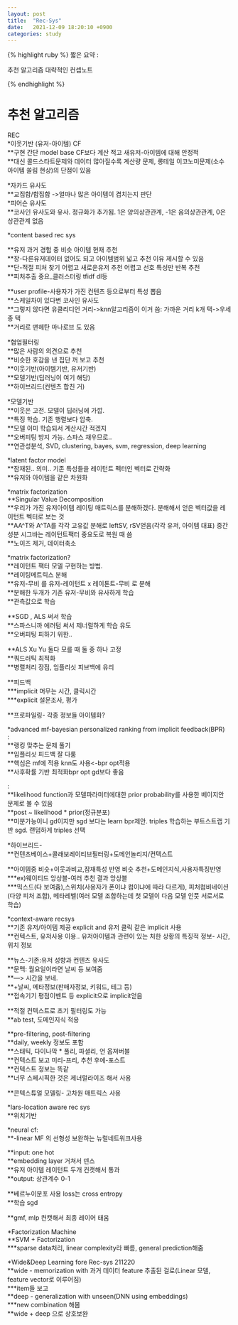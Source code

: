 ```yaml
---
layout: post
title:  "Rec-Sys"
date:   2021-12-09 18:20:10 +0900
categories: study
---
```





{% highlight ruby %}
짧은 요약 :

추천 알고리즘 대략적인 컨셉노트  

{% endhighlight %}


# 추천 알고리즘   

REC  
*이웃기반 (유저-아이템) CF  
**구현 간단 model base CF보다 계산 적고 새유저-아이템에 대해 안정적  
**대신 콜드스타트문제와 데이터 많아질수록 계산량 문제, 롱테일 이코노미문제(소수 아이템 쏠림 현상)의 단점이 있음  

*자카드 유사도  
**교집합/합집합 ->얼마나 많은 아이템이 겹치는지 판단  
*피어슨 유사도  
**코사인 유사도와 유사. 정규화가 추가됨. 1은 양의상관관계, -1은 음의상관관계, 0은 상관관계 없음  


*content based rec sys  

**유저 과거 경험 중 비슷 아이템 현재 추천  
**장-다른유저데이터 없어도 되고 아이템범위 넓고 추천 이유 제시할 수 있음  
**단-적절 피처 찾기 어렵고 새로운유저 추천 어렵고 선호 특성만 반복 추천  
**피처추출 중요_클러스터링 tfidf dl등  

**user profile-사용자가 가진 컨텐츠 등으로부터 특성 뽑음  
**스케일차이 있다변 코사인 유사도  
**그렇지 않다면 유클리디언 거리->knn알고리즘이 이거 씀: 가까운 거리 k개 택->우세종 택  
**거리로 맨헤탄 마나로브 도 있음  


*협업필터링  
**많은 사람의 의견으로 추천  
**비슷한 호감을 낸 집단 꺼 보고 추천  
**이웃기반(아이템기반, 유저기반)  
**모델기반(딥러닝이 여기 해당)  
**하이브리드(컨텐츠 합친 거)  


*모델기반  
**이웃은 고전. 모델이 딥러닝에 가깝.  
**특징 학습. 기존 행렬보다 압축.   
**모델 이미 학습되서 계산시간 적겠지  
**오버피팅 방지 가능. 스파스 채우므로..  
**연관성분석, SVD, clustering, bayes, svm, regression, deep learning  

*latent factor model  
**잠재된.. 의미.. 기존 특성들을 레이턴트 펙터인 벡터로 간략화  
**유저와 아이템을 같은 차원화  

*matrix factorization  
**Singular Value Decomposition  
**우리가 가진 유저아이템 레이팅 매트릭스를 분해하겠다. 분해해서 얻은 벡터값을 레이턴트 벡터로 보는 것  
**AA^T와 A^TA를 각각 고유값 분해로 leftSV, rSV얻음(각각 유저, 아이템 대표) 중간성분 시그바는 레이턴트팩터 중요도로 복원 때 씀  
**노이즈 제거, 데이터축소  

*matrix factorization?  
**레이턴트 팩터 모델 구현하는 방법.  
**레이팅메트릭스 분해  
**유저-무비 를 유저-레이턴트 x 레이톤트-무비 로 분해  
**분해한 두개가 기존 유저-무비와 유사하게 학습  
**관측값으로 학습  


**SGD , ALS 써서 학습  
**스파스니까 에러텀 써서 제너럴하게 학습 유도  
**오버피팅 피하기 위한..  

**ALS Xu Yu 둘다 모를 때 둘 중 하나 고정  
**쿼드러틱 최적화  
**병렬처리 장점, 임플리싯 피브백에 유리  

**피드백  
***implicit 머무는 시간, 클릭시간  
***explicit 설문조사, 평가  

**프로파일링- 각종 정보들 아이템화?  


*advanced mf-bayesian personalized ranking from implicit feedback(BPR)  
:  
**랭킹 맞추는 문제 풀기  
**임플리싯 피드백 잘 다룸  
**핵심은 mf에 적용 knn도 사용<-bpr opt적용  
**사후확률 기반 최적화bpr opt gd보다 좋음  

:  
**likelihood function과 모델파라미터에대한 prior probability를 사용한 베이지안 문제로 볼 수 있음  
**post ~ likelihood * prior(정규분포)  
**미분가능이니 gd이지만 sgd 보다는 learn bpr제안. triples 학습하는 부트스트랩 기반 sgd. 랜덤하게 triples 선택  


*하이브리드-  
**컨텐츠베이스+콜래보레이티브필터링+도메인놀리지/컨텍스트  

**아이템중 비슷+이웃과비교,잠재특성 반영 비슷 추천+도메인지식,사용자특징반영  
***ex)웨이티드 앙상블-여러 추천 결과 앙상블  
***믹스드(다 보여쥼),스위치(사용자가 폰이냐 컴이냐에 따라 다르게), 피처컴비네이션(다양 피처 조합), 메타레벨(여러 모델 조합하는데 첫 모델이 다음 모델 인풋 서로서로 학습)  



*context-aware recsys  
**기존 유저/아이템 제공 explicit and 유저 클릭 같은 implicit 사용  
**컨텍스트, 유저사용 이용.. 유저아이템과 관련이 있는 처한 상황의 특징적 정보- 시간, 위치 정보  

**뉴스-기존:유저 성향과 컨텐츠 유사도  
**문맥: 월요일이라면 날씨 등 보여줌  
**—> 시간을 보네.  
**+날씨, 메타정보(판매자정보, 키워드, 테그 등)  
**접속기기 평점이벤트 등 explicit으로 implicit얻음  

**적절 컨텍스트로 초기 필터링도 가능  
**ab test, 도메인지식 적용  


**pre-filtering, post-filtering  
**daily, weekly 정보도 포함  
**스태틱, 다이나막 * 풀리, 파셜리, 언 옵져버블  
**컨텍스트 보고 미리-프리, 추천 후에-포스트  
**컨텍스트 정보는 똑같  
**너무 스페시픽한 것은 제너럴라이즈 해서 사용  

**콘텍스튜얼 모델링- 고차원 매트릭스 사용  

*lars-location aware rec sys  
**위치기반  


*neural cf:  
**-linear MF 의 선형성 보완하는 뉴럴네트워크사용  

**input: one hot  
**embedding layer 거쳐서 덴스  
**유저 아이템 레이턴트 두개 컨캣해서 통과  
**output: 상관계수 0-1  

**베르누이분포 사용 loss는 cross entropy  
**학습 sgd  

**gmf, mlp 컨캣해서 최종 레이어 태움  


*Factorization Machine  
**SVM + Factorization  
***sparse data처리, linear complexity라 빠름, general prediction해줌  


*Wide&Deep Learning fore Rec-sys 211220  
**wide - memorization with 과거 데이터 feature 추출된 걸로(Linear 모델, feature vector로 이루어짐)  
***item들 보고  
**deep - generalization with unseen(DNN using embeddings)  
***new combination 해봄  
**wide + deep 으로 상호보완  


